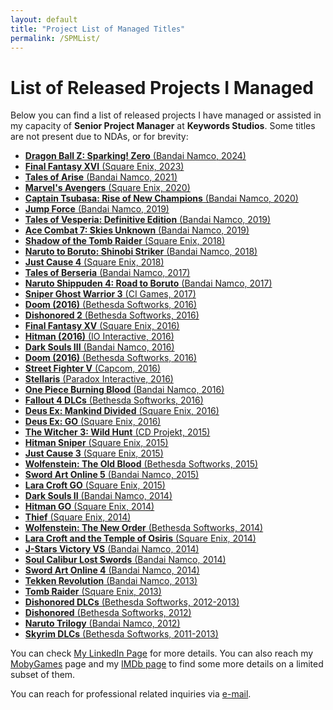 ```yaml
---
layout: default
title: "Project List of Managed Titles"
permalink: /SPMList/
---
```

# List of Released Projects I Managed

Below you can find a list of released projects I have managed or assisted in my capacity of **Senior Project Manager** at **Keywords Studios**. Some titles are not present due to NDAs, or for brevity:

- [**Dragon Ball Z: Sparking! Zero** (Bandai Namco, 2024)](https://en.wikipedia.org/wiki/Dragon_Ball_Z:_Sparking!_ZERO)  
- [**Final Fantasy XVI** (Square Enix, 2023)](https://en.wikipedia.org/wiki/Final_Fantasy_XVI)  
- [**Tales of Arise** (Bandai Namco, 2021)](https://en.wikipedia.org/wiki/Tales_of_Arise)  
- [**Marvel's Avengers** (Square Enix, 2020)](https://en.wikipedia.org/wiki/Marvel%27s_Avengers_(video_game))
- [**Captain Tsubasa: Rise of New Champions** (Bandai Namco, 2020)](https://en.wikipedia.org/wiki/Captain_Tsubasa:_Rise_of_New_Champions)
- [**Jump Force** (Bandai Namco, 2019)](https://en.wikipedia.org/wiki/Jump_Force)  
- [**Tales of Vesperia: Definitive Edition** (Bandai Namco, 2019)](https://en.wikipedia.org/wiki/Tales_of_Vesperia) 
- [**Ace Combat 7: Skies Unknown** (Bandai Namco, 2019)](https://en.wikipedia.org/wiki/Ace_Combat_7:_Skies_Unknown)  
- [**Shadow of the Tomb Raider** (Square Enix, 2018)](https://en.wikipedia.org/wiki/Shadow_of_the_Tomb_Raider)  
- [**Naruto to Boruto: Shinobi Striker** (Bandai Namco, 2018)](https://en.wikipedia.org/wiki/Naruto_to_Boruto:_Shinobi_Striker)  
- [**Just Cause 4** (Square Enix, 2018)](https://en.wikipedia.org/wiki/Just_Cause_4)  
- [**Tales of Berseria** (Bandai Namco, 2017)](https://en.wikipedia.org/wiki/Tales_of_Berseria)  
- [**Naruto Shippuden 4: Road to Boruto** (Bandai Namco, 2017)](https://en.wikipedia.org/wiki/Naruto_Shippuden:_Ultimate_Ninja_Storm_4)
- [**Sniper Ghost Warrior 3** (CI Games, 2017)](https://en.wikipedia.org/wiki/Sniper_Ghost_Warrior_3)
- [**Doom (2016)** (Bethesda Softworks, 2016)](https://en.wikipedia.org/wiki/Doom_(2016_video_game))  
- [**Dishonored 2** (Bethesda Softworks, 2016)](https://en.wikipedia.org/wiki/Dishonored_2)  
- [**Final Fantasy XV** (Square Enix, 2016)](https://en.wikipedia.org/wiki/Final_Fantasy_XV)  
- [**Hitman (2016)** (IO Interactive, 2016)](https://en.wikipedia.org/wiki/Hitman_(2016_video_game))  
- [**Dark Souls III** (Bandai Namco, 2016)](https://en.wikipedia.org/wiki/Dark_Souls_III)  
- [**Doom (2016)** (Bethesda Softworks, 2016)](https://en.wikipedia.org/wiki/Doom_(2016_video_game))  
- [**Street Fighter V** (Capcom, 2016)](https://en.wikipedia.org/wiki/Street_Fighter_V)  
- [**Stellaris** (Paradox Interactive, 2016)](https://en.wikipedia.org/wiki/Stellaris)  
- [**One Piece Burning Blood** (Bandai Namco, 2016)](https://en.wikipedia.org/wiki/One_Piece_Burning_Blood)  
- [**Fallout 4 DLCs** (Bethesda Softworks, 2016)](https://en.wikipedia.org/wiki/Fallout_4)  
- [**Deus Ex: Mankind Divided** (Square Enix, 2016)](https://en.wikipedia.org/wiki/Deus_Ex:_Mankind_Divided)
- [**Deus Ex: GO** (Square Enix, 2016)](https://en.wikipedia.org/wiki/Deus_Ex_Go)
- [**The Witcher 3: Wild Hunt** (CD Projekt, 2015)](https://en.wikipedia.org/wiki/The_Witcher_3:_Wild_Hunt)  
- [**Hitman Sniper** (Square Enix, 2015)](https://en.wikipedia.org/wiki/Hitman_Sniper)  
- [**Just Cause 3** (Square Enix, 2015)](https://en.wikipedia.org/wiki/Just_Cause_3)  
- [**Wolfenstein: The Old Blood** (Bethesda Softworks, 2015)](https://en.wikipedia.org/wiki/Wolfenstein:_The_Old_Blood) 
- [**Sword Art Online 5** (Bandai Namco, 2015)](https://en.wikipedia.org/wiki/Sword_Art_Online_5)
- [**Lara Croft GO** (Square Enix, 2015)](https://en.wikipedia.org/wiki/Lara_Croft_Go)
- [**Dark Souls II** (Bandai Namco, 2014)](https://en.wikipedia.org/wiki/Dark_Souls_II)  
- [**Hitman GO** (Square Enix, 2014)](https://en.wikipedia.org/wiki/Hitman_GO)  
- [**Thief** (Square Enix, 2014)](https://en.wikipedia.org/wiki/Thief_(2014_video_game))  
- [**Wolfenstein: The New Order** (Bethesda Softworks, 2014)](https://en.wikipedia.org/wiki/Wolfenstein:_The_New_Order)  
- [**Lara Croft and the Temple of Osiris** (Square Enix, 2014)](https://en.wikipedia.org/wiki/Lara_Croft_and_the_Temple_of_Osiris)  
- [**J-Stars Victory VS** (Bandai Namco, 2014)](https://en.wikipedia.org/wiki/J-Stars_Victory_VS)  
- [**Soul Calibur Lost Swords** (Bandai Namco, 2014)](https://en.wikipedia.org/wiki/Soulcalibur_Lost_Swords)  
- [**Sword Art Online 4** (Bandai Namco, 2014)](https://en.wikipedia.org/wiki/Sword_Art_Online_4)  
- [**Tekken Revolution** (Bandai Namco, 2013)](https://en.wikipedia.org/wiki/Tekken_Revolution)  
- [**Tomb Raider** (Square Enix, 2013)](https://en.wikipedia.org/wiki/Tomb_Raider_(2013_video_game))
- [**Dishonored DLCs** (Bethesda Softworks, 2012-2013)](https://en.wikipedia.org/wiki/Dishonored#DLC)  
- [**Dishonored** (Bethesda Softworks, 2012)](https://en.wikipedia.org/wiki/Dishonored)  
- [**Naruto Trilogy** (Bandai Namco, 2012)](https://en.wikipedia.org/wiki/Naruto:_The_Complete_Collection)  
- [**Skyrim DLCs** (Bethesda Softworks, 2011-2013)](https://en.wikipedia.org/wiki/The_Elder_Scrolls_V:_Skyrim#Downloadable_content) 

You can check [My LinkedIn Page](https://www.linkedin.com/in/fabriziotobia) for more details. You can also reach my [MobyGames](https://www.mobygames.com/person/361560/fabrizio-tobia/credits/) page and my [IMDb page](https://www.imdb.com/name/nm8703380/) to find some more details on a limited subset of them.

You can reach for professional related inquiries via [e-mail](mailto:work@fabriziotobia.it).
